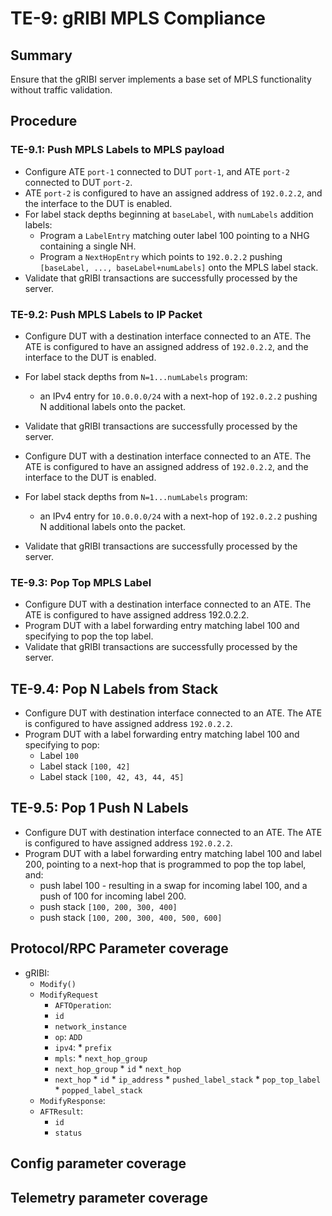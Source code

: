 # TE-9: gRIBI MPLS Compliance

## Summary

Ensure that the gRIBI server implements a base set of MPLS functionality without
traffic validation.


## Procedure

### TE-9.1: Push MPLS Labels to MPLS payload

* Configure ATE `port-1` connected to DUT `port-1`, and ATE `port-2` connected
  to DUT `port-2`.
* ATE `port-2` is configured to have an assigned address of `192.0.2.2`, and the
  interface to the DUT is enabled.
* For label stack depths beginning at `baseLabel`, with `numLabels` addition
  labels:
   - Program a `LabelEntry` matching outer label 100 pointing to a NHG
     containing a single NH.
   - Program a `NextHopEntry` which points to `192.0.2.2` pushing `[baseLabel,
     ..., baseLabel+numLabels]` onto the MPLS label stack.
* Validate that gRIBI transactions are successfully processed by the server.

### TE-9.2: Push MPLS Labels to IP Packet

* Configure DUT with a destination interface connected to an ATE. The ATE is
  configured to have an assigned address of `192.0.2.2`, and the interface to
  the DUT is enabled.
* For label stack depths from `N=1...numLabels` program:
     * an IPv4 entry for `10.0.0.0/24` with a next-hop of `192.0.2.2` pushing N
       additional labels onto the packet.
* Validate that gRIBI transactions are successfully processed by the server.

* Configure DUT with a destination interface connected to an ATE. The ATE is
  configured to have an assigned address of `192.0.2.2`, and the interface to
  the DUT is enabled.
* For label stack depths from `N=1...numLabels` program:
     * an IPv4 entry for `10.0.0.0/24` with a next-hop of `192.0.2.2` pushing N
       additional labels onto the packet.
* Validate that gRIBI transactions are successfully processed by the server.

### TE-9.3: Pop Top MPLS Label

* Configure DUT with a destination interface connected to an ATE. The ATE is
  configured to have assigned address 192.0.2.2.
* Program DUT with a label forwarding entry matching label 100 and specifying to
  pop the top label.
* Validate that gRIBI transactions are successfully processed by the server.

## TE-9.4: Pop N Labels from Stack

* Configure DUT with destination interface connected to an ATE. The ATE is
  configured to have assigned address `192.0.2.2`.
* Program DUT with a label forwarding entry matching label 100 and specifying to
  pop:
    * Label `100`
    * Label stack `[100, 42]`
    * Label stack `[100, 42, 43, 44, 45]`

## TE-9.5: Pop 1 Push N Labels

* Configure DUT with destination interface connected to an ATE. The ATE is
  configured to have assigned address `192.0.2.2`.
* Program DUT with a label forwarding entry matching label 100 and label 200,
  pointing to a next-hop that is programmed to pop the top label, and:
   - push label 100 - resulting in a swap for incoming label 100, and a push of
     100 for incoming label 200.
   - push stack `[100, 200, 300, 400]`
   - push stack `[100, 200, 300, 400, 500, 600]`

## Protocol/RPC Parameter coverage

*   gRIBI:
    *  `Modify()`
      * `ModifyRequest`
        *   `AFTOperation`:
          *   `id`
          *   `network_instance`
          *   `op`: `ADD`
          *  `ipv4`:
            *  `prefix`
          *  `mpls`:
            *   `next_hop_group`
          *   `next_hop_group`
            *  `id`
            *  `next_hop`
          *   `next_hop`
            * `id`
            * `ip_address`
            * `pushed_label_stack`
            * `pop_top_label`
            * `popped_label_stack`
    *   `ModifyResponse`:
    *   `AFTResult`:
        *   `id`
        *   `status`

## Config parameter coverage

## Telemetry parameter coverage



